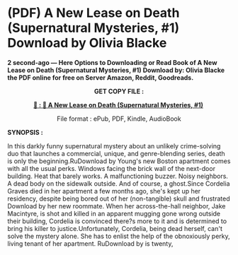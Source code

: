 # (PDF) A New Lease on Death (Supernatural Mysteries, #1) Download by Olivia Blacke

<p><strong>2 second-ago &mdash; Here Options to Downloading or Read Book of A New Lease on Death (Supernatural Mysteries, #1) Download by: Olivia Blacke the PDF online for free on Server Amazon, Reddit, Goodreads.</strong></p>
<p style="text-align: center;"><strong>GET COPY FILE :</strong></p>
<p style="text-align: center;"><strong><a href="https://us.ebookarea.xyz/?book=203579013-a-new-lease-on-death" target="_blank" rel="noopener">📢 : 🔗 A New Lease on Death (Supernatural Mysteries, #1)</a>&nbsp;</strong></p>
<p style="text-align: center;">File format : ePub, PDF, Kindle, AudioBook</p>
<p><strong>SYNOPSIS :</strong></p>
<p>In this darkly funny supernatural mystery about an unlikely crime-solving duo that launches a commercial, unique, and genre-blending series, death is only the beginning.RuDownload by Young's new Boston apartment comes with all the usual perks. Windows facing the brick wall of the next-door building. Heat that barely works. A malfunctioning buzzer. Noisy neighbors. A dead body on the sidewalk outside. And of course, a ghost.Since Cordelia Graves died in her apartment a few months ago, she's kept up her residency, despite being bored out of her (non-tangible) skull and frustrated Download by her new roommate. When her across-the-hall neighbor, Jake Macintyre, is shot and killed in an apparent mugging gone wrong outside their building, Cordelia is convinced there?s more to it and is determined to bring his killer to justice.Unfortunately, Cordelia, being dead herself, can't solve the mystery alone. She has to enlist the help of the obnoxiously perky, living tenant of her apartment. RuDownload by is twenty,</p>
